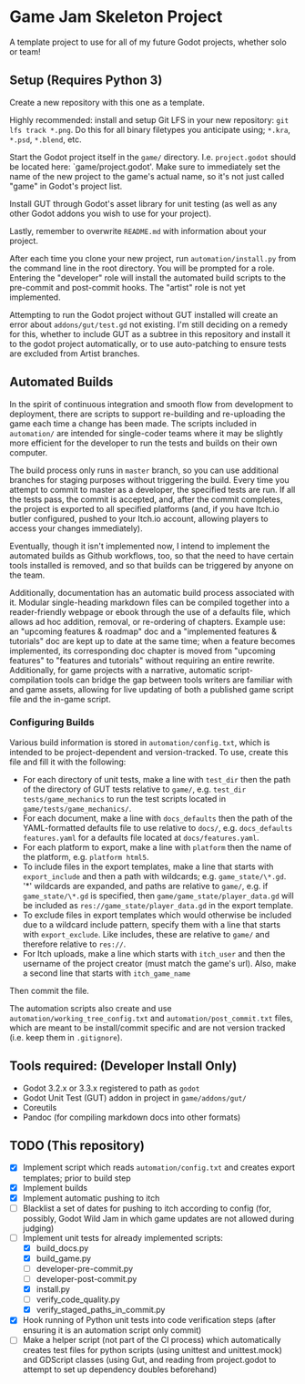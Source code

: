 # Game Jam Skeleton Project

A template project to use for all of my future Godot projects, whether solo or team!

## Setup (Requires Python 3)

Create a new repository with this one as a template.

Highly recommended: install and setup Git LFS in your new repository: `git lfs track *.png`. Do this for all binary filetypes you anticipate using; `*.kra`, `*.psd`, `*.blend`, etc.

Start the Godot project itself in the `game/` directory. I.e. `project.godot` should be located here: `game/project.godot'. Make sure to immediately set the name of the new project to the game's actual name, so it's not just called "game" in Godot's project list.

Install GUT through Godot's asset library for unit testing (as well as any other Godot addons you wish to use for your project).

Lastly, remember to overwrite `README.md` with information about your project.

After each time you clone your new project, run `automation/install.py` from the command line in the root directory. You will be prompted for a role. Entering the "developer" role will install the automated build scripts to the pre-commit and post-commit hooks. The "artist" role is not yet implemented.

Attempting to run the Godot project without GUT installed will create an error about `addons/gut/test.gd` not existing. I'm still deciding on a remedy for this, whether to include GUT as a subtree in this repository and install it to the godot project automatically, or to use auto-patching to ensure tests are excluded from Artist branches.

## Automated Builds

In the spirit of continuous integration and smooth flow from development to deployment, there are scripts to support re-building and re-uploading the game each time a change has been made. The scripts included in `automation/` are intended for single-coder teams where it may be slightly more efficient for the developer to run the tests and builds on their own computer.

The build process only runs in `master` branch, so you can use additional branches for staging purposes without triggering the build. Every time you attempt to commit to master as a developer, the specified tests are run. If all the tests pass, the commit is accepted, and, after the commit completes, the project is exported to all specified platforms (and, if you have Itch.io butler configured, pushed to your Itch.io account, allowing players to access your changes immediately).

Eventually, though it isn't implemented now, I intend to implement the automated builds as Github workflows, too, so that the need to have certain tools installed is removed, and so that builds can be triggered by anyone on the team.

Additionally, documentation has an automatic build process associated with it. Modular single-heading markdown files can be compiled together into a reader-friendly webpage or ebook through the use of a defaults file, which allows ad hoc addition, removal, or re-ordering of chapters. Example use: an "upcoming features & roadmap" doc and a "implemented features & tutorials" doc are kept up to date at the same time; when a feature becomes implemented, its corresponding doc chapter is moved from "upcoming features" to "features and tutorials" without requiring an entire rewrite. Additionally, for game projects with a narrative, automatic script-compilation tools can bridge the gap between tools writers are familiar with and game assets, allowing for live updating of both a published game script file and the in-game script.

### Configuring Builds

Various build information is stored in `automation/config.txt`, which is intended to be project-dependent and version-tracked. To use, create this file and fill it with the following:

* For each directory of unit tests, make a line with `test_dir` then the path of the directory of GUT tests relative to `game/`, e.g. `test_dir tests/game_mechanics` to run the test scripts located in `game/tests/game_mechanics/`.
* For each document, make a line with `docs_defaults` then the path of the YAML-formatted defaults file to use relative to `docs/`, e.g. `docs_defaults features.yaml` for a defaults file located at `docs/features.yaml`.
* For each platform to export, make a line with `platform` then the name of the platform, e.g. `platform html5`.
* To include files in the export templates, make a line that starts with `export_include` and then a path with wildcards; e.g. `game_state/\*.gd`. '*' wildcards are expanded, and paths are relative to `game/`, e.g. if `game_state/\*.gd` is specified, then `game/game_state/player_data.gd` will be included as `res://game_state/player_data.gd` in the export template.
* To exclude files in export templates which would otherwise be included due to a wildcard include pattern, specify them with a line that starts with `export_exclude`. Like includes, these are relative to `game/` and therefore relative to `res://`.
* For Itch uploads, make a line which starts with `itch_user` and then the username of the project creator (must match the game's url). Also, make a second line that starts with `itch_game_name`

Then commit the file.

The automation scripts also create and use `automation/working_tree_config.txt` and `automation/post_commit.txt` files, which are meant to be install/commit specific and are not version tracked (i.e. keep them in `.gitignore`).

## Tools required: (Developer Install Only)

* Godot 3.2.x or 3.3.x registered to path as `godot`
* Godot Unit Test (GUT) addon in project in `game/addons/gut/`
* Coreutils
* Pandoc (for compiling markdown docs into other formats)

## TODO (This repository)

* [x] Implement script which reads `automation/config.txt` and creates export templates; prior to build step
* [x] Implement builds
* [x] Implement automatic pushing to itch
* [ ] Blacklist a set of dates for pushing to itch according to config (for, possibly, Godot Wild Jam in which game updates are not allowed during judging)
* [ ] Implement unit tests for already implemented scripts:
	* [x] build_docs.py
	* [x] build_game.py
	* [ ] developer-pre-commit.py
	* [ ] developer-post-commit.py
	* [x] install.py
	* [ ] verify_code_quality.py
	* [x] verify_staged_paths_in_commit.py
* [x] Hook running of Python unit tests into code verification steps (after ensuring it is an automation script only commit)
* [ ] Make a helper script (not part of the CI process) which automatically creates test files for python scripts (using unittest and unittest.mock) and GDScript classes (using Gut, and reading from project.godot to attempt to set up dependency doubles beforehand)
